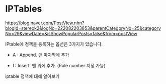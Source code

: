 # IPTables

https://blog.naver.com/PostView.nhn?blogId=stereok2&logNo=222082203853&parentCategoryNo=25&categoryNo=29&viewDate=&isShowPopularPosts=false&from=postView

IPtable에 정책을 등록하는 옵션은 3가지가 있습니다.

- A : Append. 맨 마지막에 추가

- I : Insert. 맨 위에 추가. (Rule number  지정 가능)

iptable 정책에 대해 알아보기